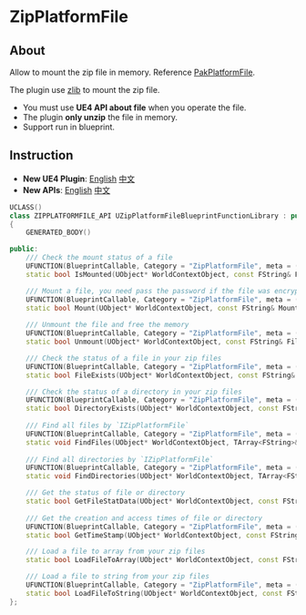 # ZipPlatformFile

## About

Allow to mount the zip file in memory.
Reference [PakPlatformFile](https://docs.unrealengine.com/en-US/API/Runtime/PakFile/FPakPlatformFile/Mount/index.html).

The plugin use [zlib](https://z-lib.org/) to mount the zip file.

* You must use **UE4 API about file** when you operate the file.
* The plugin **only unzip** the file in memory.
* Support run in blueprint.

## Instruction

* **New UE4 Plugin**: [English](https://jixing.me/en/posts/new-ue4-plugin-zipplatformfile/) [中文](https://jixing.me/posts/new-ue4-plugin-zipplatformfile/)
* **New APIs**: [English](https://jixing.me/en/posts/new-apis-zipplatformfile/) [中文](https://jixing.me/posts/new-apis-zipplatformfile/)

```cpp
UCLASS()
class ZIPPLATFORMFILE_API UZipPlatformFileBlueprintFunctionLibrary : public UBlueprintFunctionLibrary
{
    GENERATED_BODY()

public:
    /// Check the mount status of a file
    UFUNCTION(BlueprintCallable, Category = "ZipPlatformFile", meta = (WorldContext = "WorldContextObject"))
    static bool IsMounted(UObject* WorldContextObject, const FString& Filename);

    /// Mount a file, you need pass the password if the file was encrypt
    UFUNCTION(BlueprintCallable, Category = "ZipPlatformFile", meta = (WorldContext = "WorldContextObject"))
    static bool Mount(UObject* WorldContextObject, const FString& MountPoint, const FString& Filename, const FString& Password);
    
    /// Unmount the file and free the memory
    UFUNCTION(BlueprintCallable, Category = "ZipPlatformFile", meta = (WorldContext = "WorldContextObject"))
    static bool Unmount(UObject* WorldContextObject, const FString& Filename);

    /// Check the status of a file in your zip files
    UFUNCTION(BlueprintCallable, Category = "ZipPlatformFile", meta = (WorldContext = "WorldContextObject"))
    static bool FileExists(UObject* WorldContextObject, const FString& Filename);

    /// Check the status of a directory in your zip files
    UFUNCTION(BlueprintCallable, Category = "ZipPlatformFile", meta = (WorldContext = "WorldContextObject"))
    static bool DirectoryExists(UObject* WorldContextObject, const FString& Directory);
    
    /// Find all files by `IZipPlatformFile`
    UFUNCTION(BlueprintCallable, Category = "ZipPlatformFile", meta = (WorldContext = "WorldContextObject"))
    static void FindFiles(UObject* WorldContextObject, TArray<FString>& FoundFiles, FString Directory, FString FileExtension, bool bRecursive = true);
    
    /// Find all directories by `IZipPlatformFile`
    UFUNCTION(BlueprintCallable, Category = "ZipPlatformFile", meta = (WorldContext = "WorldContextObject"))
    static void FindDirectories(UObject* WorldContextObject, TArray<FString>& FoundDirectories, FString Directory);

    /// Get the status of file or directory
    static bool GetFileStatData(UObject* WorldContextObject, const FString& FilenameOrDirectory, struct FFileStatData& OutFileStatData);
    
    /// Get the creation and access times of file or directory
    UFUNCTION(BlueprintCallable, Category = "ZipPlatformFile", meta = (WorldContext = "WorldContextObject"))
    static bool GetTimeStamp(UObject* WorldContextObject, const FString& FilenameOrDirectory, FDateTime& OutCreationTime, FDateTime& OutAccessTimeStamp);

    /// Load a file to array from your zip files
    static bool LoadFileToArray(UObject* WorldContextObject, const FString& Filename, TArray<uint8>& Result);

    /// Load a file to string from your zip files
    UFUNCTION(BlueprintCallable, Category = "ZipPlatformFile", meta = (WorldContext = "WorldContextObject"))
    static bool LoadFileToString(UObject* WorldContextObject, const FString& Filename, FString& Result);
};
```
